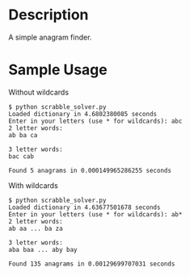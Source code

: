 # Description

A simple anagram finder.

# Sample Usage

Without wildcards

	$ python scrabble_solver.py
	Loaded dictionary in 4.6802380085 seconds
	Enter in your letters (use * for wildcards): abc
	2 letter words:
	ab ba ca 

	3 letter words:
	bac cab 

	Found 5 anagrams in 0.000149965286255 seconds
	
With wildcards

	$ python scrabble_solver.py
	Loaded dictionary in 4.63677501678 seconds
	Enter in your letters (use * for wildcards): ab*
	2 letter words:
	ab aa ... ba za 

	3 letter words:
	aba baa ... aby bay 

	Found 135 anagrams in 0.00129699707031 seconds
	